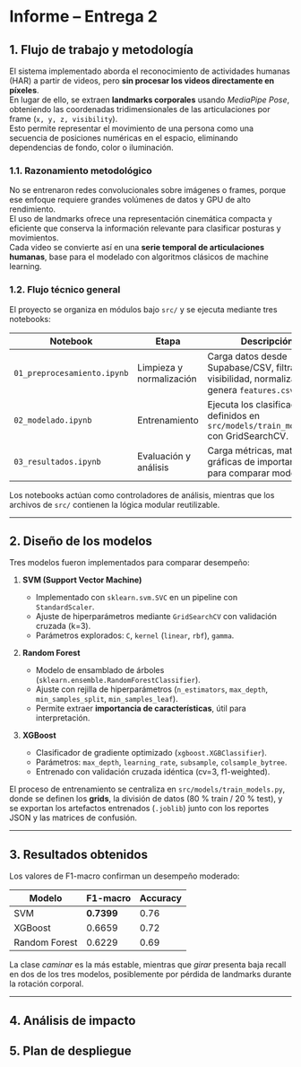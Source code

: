 # Informe – Entrega 2  
## 1. Flujo de trabajo y metodología

El sistema implementado aborda el reconocimiento de actividades humanas (HAR) a partir de videos, 
pero **sin procesar los videos directamente en píxeles**.  
En lugar de ello, se extraen **landmarks corporales** usando *MediaPipe Pose*, 
obteniendo las coordenadas tridimensionales de las articulaciones por frame 
(`x, y, z, visibility`).  
Esto permite representar el movimiento de una persona como una secuencia de posiciones 
numéricas en el espacio, eliminando dependencias de fondo, color o iluminación.

### 1.1. Razonamiento metodológico
No se entrenaron redes convolucionales sobre imágenes o frames, 
porque ese enfoque requiere grandes volúmenes de datos y GPU de alto rendimiento.  
El uso de landmarks ofrece una representación cinemática compacta y eficiente 
que conserva la información relevante para clasificar posturas y movimientos.  
Cada video se convierte así en una **serie temporal de articulaciones humanas**, 
base para el modelado con algoritmos clásicos de machine learning.

### 1.2. Flujo técnico general

El proyecto se organiza en módulos bajo `src/` y se ejecuta mediante tres notebooks:

| Notebook | Etapa | Descripción |
|-----------|--------|-------------|
| `01_preprocesamiento.ipynb` | Limpieza y normalización | Carga datos desde Supabase/CSV, filtra por visibilidad, normaliza y genera `features.csv`. |
| `02_modelado.ipynb` | Entrenamiento | Ejecuta los clasificadores definidos en `src/models/train_models.py` con GridSearchCV. |
| `03_resultados.ipynb` | Evaluación y análisis | Carga métricas, matrices y gráficas de importancia para comparar modelos. |

Los notebooks actúan como controladores de análisis, 
mientras que los archivos de `src/` contienen la lógica modular reutilizable.

---

## 2. Diseño de los modelos

Tres modelos fueron implementados para comparar desempeño:

1. **SVM (Support Vector Machine)**  
   - Implementado con `sklearn.svm.SVC` en un pipeline con `StandardScaler`.  
   - Ajuste de hiperparámetros mediante `GridSearchCV` con validación cruzada (k=3).  
   - Parámetros explorados: `C`, `kernel` (`linear`, `rbf`), `gamma`.  

2. **Random Forest**  
   - Modelo de ensamblado de árboles (`sklearn.ensemble.RandomForestClassifier`).  
   - Ajuste con rejilla de hiperparámetros (`n_estimators`, `max_depth`, `min_samples_split`, `min_samples_leaf`).  
   - Permite extraer **importancia de características**, útil para interpretación.

3. **XGBoost**  
   - Clasificador de gradiente optimizado (`xgboost.XGBClassifier`).  
   - Parámetros: `max_depth`, `learning_rate`, `subsample`, `colsample_bytree`.  
   - Entrenado con validación cruzada idéntica (cv=3, f1-weighted).  

El proceso de entrenamiento se centraliza en `src/models/train_models.py`, 
donde se definen los **grids**, la división de datos (80 % train / 20 % test), 
y se exportan los artefactos entrenados (`.joblib`) junto con los reportes JSON 
y las matrices de confusión.

---

## 3. Resultados obtenidos

Los valores de F1-macro confirman un desempeño moderado:

| Modelo | F1-macro | Accuracy |
|---------|-----------|-----------|
| SVM | **0.7399** | 0.76 |
| XGBoost | 0.6659 | 0.72 |
| Random Forest | 0.6229 | 0.69 |

La clase *caminar* es la más estable, mientras que *girar* presenta baja recall en dos de los tres modelos, 
posiblemente por pérdida de landmarks durante la rotación corporal.

---

## 4. Análisis de impacto 



## 5. Plan de despliegue

